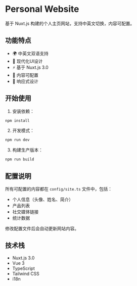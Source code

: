# Personal Website

基于 Nuxt.js 构建的个人主页网站，支持中英文切换，内容可配置。

## 功能特点

- 🌍 中英文双语支持
- 🎨 现代化UI设计
- ⚡️ 基于 Nuxt.js 3.0
- 🔧 内容可配置
- 📱 响应式设计

## 开始使用

1. 安装依赖：
```bash
npm install
```

2. 开发模式：
```bash
npm run dev
```

3. 构建生产版本：
```bash
npm run build
```

## 配置说明

所有可配置的内容都在 `config/site.ts` 文件中，包括：

- 个人信息（头像、姓名、简介）
- 产品列表
- 社交媒体链接
- 统计数据

修改配置文件后会自动更新网站内容。

## 技术栈

- Nuxt.js 3.0
- Vue 3
- TypeScript
- Tailwind CSS
- i18n